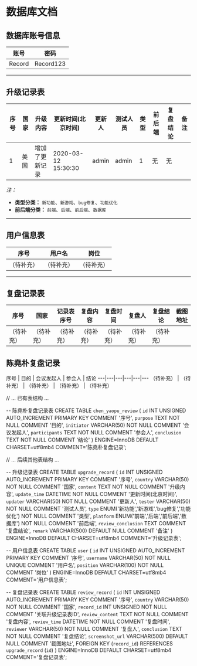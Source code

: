 # 数据库文档

## 数据库账号信息
账号 | 密码
---|---
Record | Record123

---

## 升级记录表
序号 | 国家 | 升级内容 | 更新时间(北京时间) | 更新人 | 测试人员 | 类型 | 前后端 | 复盘结论 | 备注
---|---|---|---|---|---|---|---|---|---
1 | 美国 | 增加了更新记录 | 2020-03-12 15:30:30 | admin | admin | 1 | 无 | 无 | 

*注：*
- **类型分类：** `新功能`、`新游戏`、`bug修复`、`功能优化`
- **前后端分类：** `前端`、`后端`、`前后端`、`数据库`

---

## 用户信息表
序号 | 用户名 | 岗位
---|---|---
（待补充） | （待补充） | （待补充）

---

## 复盘记录表
序号 | 国家 | 记录表序号 | 复盘内容 | 复盘时间 | 复盘人 | 复盘结论 | 截图地址
---|---|---|---|---|---|---|---
（待补充） | （待补充） | （待补充） | （待补充） | （待补充） | （待补充） | （待补充） | 

## 陈堯朴复盘记录
序号 | 目的 | 会议发起人 | 参会人 | 结论 
---|---|---|---|---|---
（待补充） | （待补充） | （待补充） | （待补充） | （待补充） 



// ... 已有表结构 ...

-- 陈堯朴复盘记录表
CREATE TABLE `chen_yaopu_review` (
  `id` INT UNSIGNED AUTO_INCREMENT PRIMARY KEY COMMENT '序号',
  `purpose` TEXT NOT NULL COMMENT '目的',
  `initiator` VARCHAR(50) NOT NULL COMMENT '会议发起人',
  `participants` TEXT NOT NULL COMMENT '参会人',
  `conclusion` TEXT NOT NULL COMMENT '结论'
) ENGINE=InnoDB DEFAULT CHARSET=utf8mb4 COMMENT='陈堯朴复盘记录';

// ... 后续其他表结构 ...

-- 升级记录表
CREATE TABLE `upgrade_record` (
  `id` INT UNSIGNED AUTO_INCREMENT PRIMARY KEY COMMENT '序号',
  `country` VARCHAR(50) NOT NULL COMMENT '国家',
  `content` TEXT NOT NULL COMMENT '升级内容',
  `update_time` DATETIME NOT NULL COMMENT '更新时间(北京时间)',
  `updater` VARCHAR(50) NOT NULL COMMENT '更新人',
  `tester` VARCHAR(50) NOT NULL COMMENT '测试人员',
  `type` ENUM('新功能','新游戏','bug修复','功能优化') NOT NULL COMMENT '类型',
  `platform` ENUM('前端','后端','前后端','数据库') NOT NULL COMMENT '前后端',
  `review_conclusion` TEXT COMMENT '复盘结论',
  `remark` VARCHAR(500) DEFAULT NULL COMMENT '备注'
) ENGINE=InnoDB DEFAULT CHARSET=utf8mb4 COMMENT='升级记录表';

-- 用户信息表
CREATE TABLE `user` (
  `id` INT UNSIGNED AUTO_INCREMENT PRIMARY KEY COMMENT '序号',
  `username` VARCHAR(50) NOT NULL UNIQUE COMMENT '用户名',
  `position` VARCHAR(100) NOT NULL COMMENT '岗位'
) ENGINE=InnoDB DEFAULT CHARSET=utf8mb4 COMMENT='用户信息表';

-- 复盘记录表
CREATE TABLE `review_record` (
  `id` INT UNSIGNED AUTO_INCREMENT PRIMARY KEY COMMENT '序号',
  `country` VARCHAR(50) NOT NULL COMMENT '国家',
  `record_id` INT UNSIGNED NOT NULL COMMENT '关联升级记录表ID',
  `review_content` TEXT NOT NULL COMMENT '复盘内容',
  `review_time` DATETIME NOT NULL COMMENT '复盘时间',
  `reviewer` VARCHAR(50) NOT NULL COMMENT '复盘人',
  `conclusion` TEXT NOT NULL COMMENT '复盘结论',
  `screenshot_url` VARCHAR(500) DEFAULT NULL COMMENT '截图地址',
  FOREIGN KEY (`record_id`) REFERENCES `upgrade_record` (`id`)
) ENGINE=InnoDB DEFAULT CHARSET=utf8mb4 COMMENT='复盘记录表';